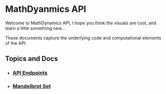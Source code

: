 # MathDyanmics API
Welcome to MathDynamics API, I hope you think the visuals are cool, and learn a little something new...

These documents capture the underlying code and computational elements of the API. 

## Topics and Docs
- ### [API Endpoints](endpoints.md)
- ### [Mandelbrot Set](mandelbrot.md)
